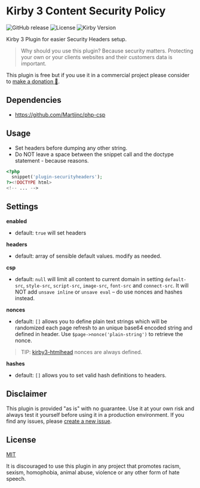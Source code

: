 # Kirby 3 Content Security Policy

![GitHub release](https://img.shields.io/github/release/bnomei/kirby3-securityheaders.svg?maxAge=1800) ![License](https://img.shields.io/github/license/mashape/apistatus.svg) ![Kirby Version](https://img.shields.io/badge/Kirby-3%2B-black.svg)

Kirby 3 Plugin for easier Security Headers setup.

> Why should you use this plugin? Because security matters. Protecting your own or your clients websites and their customers data is important.

This plugin is free but if you use it in a commercial project please consider to [make a donation 🍻](https://www.paypal.me/bnomei/5).

## Dependencies

- https://github.com/Martijnc/php-csp

## Usage

- Set headers before dumping any other string.
- Do NOT leave a space between the snippet call and the doctype statement - because reasons.

```php
<?php
  snippet('plugin-securityheaders');
?><!DOCTYPE html>
<!-- ... -->
```

## Settings

**enabled**
- default: `true` will set headers

**headers**
- default: array of sensible default values. modify as needed.

**csp**
- default: `null` will limit all content to current domain in setting `default-src`, `style-src`, `script-src`, `image-src`, `font-src` and `connect-src`. It will NOT add `unsave inline` or `unsave eval` – do use nonces and hashes instead.

**nonces**
- default: `[]` allows you to define plain text strings which will be randomized each page refresh to an unique base64 encoded string and defined in header. Use `$page->nonce('plain-string')` to retrieve the nonce.

> TIP: [kirby3-htmlhead](https://github.com/bnomei/kirby3-htmlhead) nonces are always defined.

**hashes**
- default: `[]` allows you to set valid hash definitions to headers.

## Disclaimer

This plugin is provided "as is" with no guarantee. Use it at your own risk and always test it yourself before using it in a production environment. If you find any issues, please [create a new issue](https://github.com/bnomei/kirby3-securityheaders/issues/new).

## License

[MIT](https://opensource.org/licenses/MIT)

It is discouraged to use this plugin in any project that promotes racism, sexism, homophobia, animal abuse, violence or any other form of hate speech.
